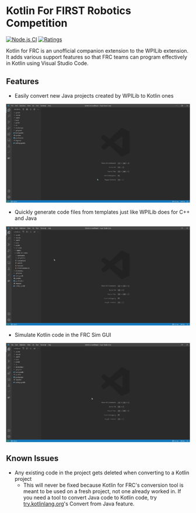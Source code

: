 # Kotlin For FIRST Robotics Competition

[![Node.js CI](https://github.com/zPaw/kotlin-for-frc/workflows/Node.js%20CI/badge.svg?branch=master&event=push)](https://github.com/zPaw/kotlin-for-frc/actions)
[![Ratings](https://vsmarketplacebadge.apphb.com/rating/brenek.kotlin-for-frc.svg)](https://marketplace.visualstudio.com/items?itemName=brenek.kotlin-for-frc)

Kotlin for FRC is an unofficial companion extension to the WPILib extension. It adds various support features so that FRC teams can program effectively in Kotlin using Visual Studio Code.

## Features

* Easily convert new Java projects created by WPILib to Kotlin ones

![Convert Demo](images/convertDemo.gif)

* Quickly generate code files from templates just like WPILib does for C++ and Java

![New Command Demo](images/newCommandDemo.gif)

* Simulate Kotlin code in the FRC Sim GUI

![Simulate Kotlin Code Demo](images/simulateDemo.gif)

## Known Issues

* Any existing code in the project gets deleted when converting to a Kotlin project
  * This will never be fixed because Kotlin for FRC's conversion tool is meant to be used on a fresh project, not one already worked in. If you need a tool to convert Java code to Kotlin code, try [try.kotlinlang.org](https://try.kotlinlang.org)'s Convert from Java feature.
